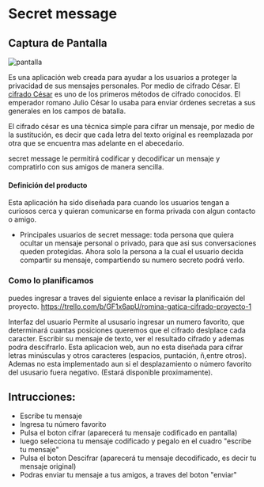# Secret message
## Captura de Pantalla
![pantalla](src/pantalla.jpg)

Es una aplicación web creada para ayudar a los usuarios a proteger la privacidad de sus mensajes personales. 
Por medio de cifrado César. El [cifrado César](https://en.wikipedia.org/wiki/Caesar_cipher) es uno de los primeros métodos de cifrado conocidos. El emperador romano Julio César lo usaba para enviar órdenes secretas a sus generales en los campos de batalla.

El cifrado césar es una técnica simple para cifrar un mensaje, por medio de la sustitución, es decir que cada letra del texto original es reemplazada por otra que se encuentra mas adelante en el abecedario. 

secret message le permitirá codificar y decodificar un mensaje y compratirlo con sus amigos de manera sencilla.

#### Definición del producto

Esta aplicación ha sido diseñada para cuando los usuarios tengan a curiosos cerca y quieran comunicarse en forma privada con algun contacto o amigo.

- Principales usuarios de secret message: toda persona que quiera ocultar un mensaje personal o privado, para que asi sus conversaciones queden protegidas.
Ahora solo la persona a la cual el usuario decida compartir su mensaje, compartiendo su numero secreto podrá verlo.

### Como lo planificamos
puedes ingresar a traves del siguiente enlace a revisar la planificaión del proyecto. 
https://trello.com/b/GF1x6apU/romina-gatica-cifrado-proyecto-1

Interfaz del usuario
Permite al ususario ingresar un numero favorito, que determinará cuantas posiciones queremos que el cifrado deslplace cada caracter.
Escribir su mensaje de texto, ver el resultado cifrado y ademas podra descifrarlo.
Esta aplicacion web, aun no esta diseñada para cifrar letras minúsculas y otros caracteres (espacios, puntación, ñ,entre otros).
Ademas no esta implementado aun si el desplazamiento o número favorito del ususario fuera negativo. (Estará disponible proximamente).

## Intrucciones:

 - Escribe tu mensaje
 - Ingresa tu número favorito
 - Pulsa el boton cifrar  (aparecerá tu mensaje codificado  en pantalla)
 - luego selecciona tu mensaje codificado y pegalo en el cuadro "escribe tu mensaje"
 - Pulsa el boton Descifrar (aparecerá tu mensaje decodificado, es decir tu mensaje original)
 - Podras enviar tu mensaje a tus amigos, a traves del boton "enviar"
 
